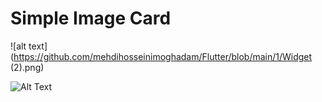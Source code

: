 # Simple Image Card 

![alt text](https://github.com/mehdihosseinimoghadam/Flutter/blob/main/1/Widget (2).png)

![Alt Text](https://github.com/mehdihosseinimoghadam/Flutter/blob/main/1/imageCard.gif)

